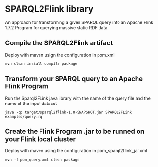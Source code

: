 # SPARQL2Flink library

An approach for transforming a given SPARQL query into an Apache Flink 1.7.2 Program for querying massive static RDF data. 

## Compile the SPARQL2Flink artifact

Deploy with maven usign the configuration in pom.xml

```
mvn clean install compile package
```

## Transform your SPARQL query to an Apache Flink Program

Run the Sparql2FLink java library with the name of the query file and the name of the input dataset

```
java -cp target/sparql2flink-1.0-SNAPSHOT.jar SPARQL2FLink examples/query.rq
```

## Create the Flink Program .jar to be runned on your Flink local cluster

Deploy with maven using the configuration in pom_sparql2flink_jar.xml

```
mvn -f pom_query.xml clean package
```
